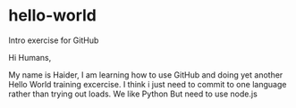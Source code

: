 # hello-world
Intro exercise for GitHub

Hi Humans,

My name is Haider, I am learning how to use GitHub and doing yet another Hello World training excercise.
I think i just need to commit to one language rather than trying out loads.
We like Python
But need to use node.js
